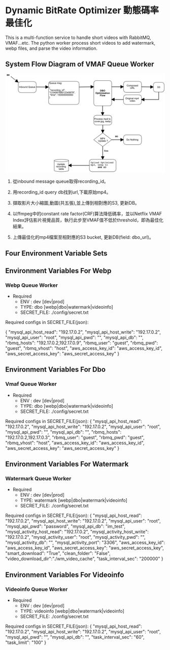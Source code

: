 # Dynamic BitRate Optimizer 動態碼率最佳化

This is a multi-function service to handle short videos with RabbitMQ, VMAF...etc.
The python worker process short videos to add watermark, webp files, and parse the video information.

## System Flow Diagram of VMAF Queue Worker

![dbo_diagram](./dbo_flow.png)

 1. 從inbound message queue取得recording_id。

 2. 用recording_id query db找到url,下載原始mp4。
 
 3. 擷取影片大小縮圖,動圖(共五張),並上傳到相對應的S3, 更新DB。

 4. 以ffmpeg中的constant rate factor(CRF)算法降低碼率，並以Netflix VMAF Index評估影片視覺品質，執行此步至VMAF值不低於threshold，即為最佳化結果。

 5. 上傳最佳化的mp4檔案至相對應的S3 bucket, 更新DB(field: dbo_url)。

## Four Environment Variable Sets 

## Environment Variables For Webp
  
### Webp Queue Worker

- Required
  - ENV : dev [dev|prod]
  - TYPE: dbo [webp|dbo|watermark|videoinfo]
  - SECRET_FILE: ./config/secret.txt

Required configs in SECRET_FILE(json):

{
            "mysql_api_host_read": "192.17.0.2",
            "mysql_api_host_write": "192.17.0.2",
            "mysql_api_user": "root",
            "mysql_api_pwd": "",
            "mysql_api_db": "",
            "rbmq_hosts": "192.17.0.2,192.17.0.9",
            "rbmq_user": "guest",
            "rbmq_pwd": "guest",
            "rbmq_vhost": "host",
            "aws_access_key_id": "aws_access_key_id",
            "aws_secret_access_key": "aws_secret_access_key"
}
    
## Environment Variables For Dbo
  
### Vmaf Queue Worker

- Required
  - ENV : dev [dev|prod]
  - TYPE: dbo [webp|dbo|watermark|videoinfo]
  - SECRET_FILE: ./config/secret.txt

Required configs in SECRET_FILE(json):
{
            "mysql_api_host_read": "192.17.0.2",
            "mysql_api_host_write": "192.17.0.2",
            "mysql_api_user": "root",
            "mysql_api_pwd": "",
            "mysql_api_db": "",
            "rbmq_hosts": "192.17.0.2,192.17.0.3",
            "rbmq_user": "guest",
            "rbmq_pwd": "guest",
            "rbmq_vhost": "host",
            "aws_access_key_id": "aws_access_key_id",
            "aws_secret_access_key": "aws_secret_access_key"
}

## Environment Variables For Watermark
  
### Watermark Queue Worker

- Required
  - ENV : dev [dev|prod]
  - TYPE: watermark [webp|dbo|watermark|videoinfo]
  - SECRET_FILE: ./config/secret.txt

Required configs in SECRET_FILE(json):
{
            "mysql_api_host_read": "192.17.0.2",
            "mysql_api_host_write": "192.17.0.2",
            "mysql_api_user": "root",
            "mysql_api_pwd": "password",
            "mysql_api_db": "im_test",
            "mysql_activity_host_read": "192.17.0.2",
            "mysql_activity_host_write": "192.17.0.2",
            "mysql_activity_user": "root",
            "mysql_activity_pwd": "",
            "mysql_activity_db": "",
            "mysql_activity_port": "3306",
            "aws_access_key_id": "aws_access_key_id",
            "aws_secret_access_key": "aws_secret_access_key",
            "smart_download": "True",
            "clean_folder": "False",
            "video_download_dir":"./wm_video_cache",
            "task_interval_sec": "200000"
}

## Environment Variables For Videoinfo
  
### Videoinfo Queue Worker

- Required
  - ENV : dev [dev|prod]
  - TYPE: videoinfo [webp|dbo|watermark|videoinfo]
  - SECRET_FILE: ./config/secret.txt

Required configs in SECRET_FILE(json):
{
            "mysql_api_host_read": "192.17.0.2",
            "mysql_api_host_write": "192.17.0.2",
            "mysql_api_user": "root",
            "mysql_api_pwd": "",
            "mysql_api_db": "",
            "task_interval_sec": "60",
            "task_limit": "100"
} 

